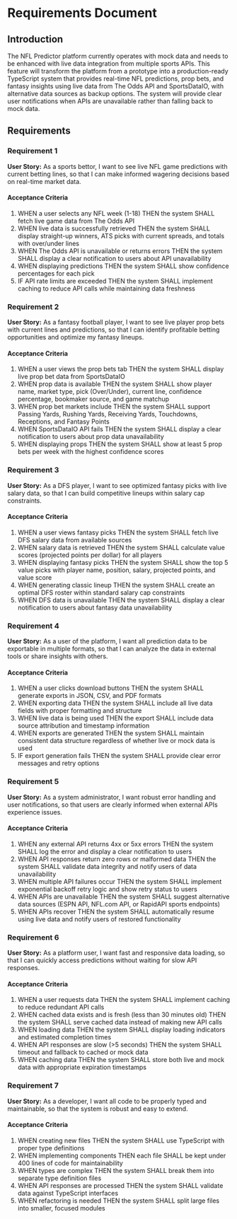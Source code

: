 # Requirements Document

## Introduction

The NFL Predictor platform currently operates with mock data and needs to be enhanced with live data integration from multiple sports APIs. This feature will transform the platform from a prototype into a production-ready TypeScript system that provides real-time NFL predictions, prop bets, and fantasy insights using live data from The Odds API and SportsDataIO, with alternative data sources as backup options. The system will provide clear user notifications when APIs are unavailable rather than falling back to mock data.

## Requirements

### Requirement 1

**User Story:** As a sports bettor, I want to see live NFL game predictions with current betting lines, so that I can make informed wagering decisions based on real-time market data.

#### Acceptance Criteria

1. WHEN a user selects any NFL week (1-18) THEN the system SHALL fetch live game data from The Odds API
2. WHEN live data is successfully retrieved THEN the system SHALL display straight-up winners, ATS picks with current spreads, and totals with over/under lines
3. WHEN The Odds API is unavailable or returns errors THEN the system SHALL display a clear notification to users about API unavailability
4. WHEN displaying predictions THEN the system SHALL show confidence percentages for each pick
5. IF API rate limits are exceeded THEN the system SHALL implement caching to reduce API calls while maintaining data freshness

### Requirement 2

**User Story:** As a fantasy football player, I want to see live player prop bets with current lines and predictions, so that I can identify profitable betting opportunities and optimize my fantasy lineups.

#### Acceptance Criteria

1. WHEN a user views the prop bets tab THEN the system SHALL display live prop bet data from SportsDataIO
2. WHEN prop data is available THEN the system SHALL show player name, market type, pick (Over/Under), current line, confidence percentage, bookmaker source, and game matchup
3. WHEN prop bet markets include THEN the system SHALL support Passing Yards, Rushing Yards, Receiving Yards, Touchdowns, Receptions, and Fantasy Points
4. WHEN SportsDataIO API fails THEN the system SHALL display a clear notification to users about prop data unavailability
5. WHEN displaying props THEN the system SHALL show at least 5 prop bets per week with the highest confidence scores

### Requirement 3

**User Story:** As a DFS player, I want to see optimized fantasy picks with live salary data, so that I can build competitive lineups within salary cap constraints.

#### Acceptance Criteria

1. WHEN a user views fantasy picks THEN the system SHALL fetch live DFS salary data from available sources
2. WHEN salary data is retrieved THEN the system SHALL calculate value scores (projected points per dollar) for all players
3. WHEN displaying fantasy picks THEN the system SHALL show the top 5 value picks with player name, position, salary, projected points, and value score
4. WHEN generating classic lineup THEN the system SHALL create an optimal DFS roster within standard salary cap constraints
5. WHEN DFS data is unavailable THEN the system SHALL display a clear notification to users about fantasy data unavailability

### Requirement 4

**User Story:** As a user of the platform, I want all prediction data to be exportable in multiple formats, so that I can analyze the data in external tools or share insights with others.

#### Acceptance Criteria

1. WHEN a user clicks download buttons THEN the system SHALL generate exports in JSON, CSV, and PDF formats
2. WHEN exporting data THEN the system SHALL include all live data fields with proper formatting and structure
3. WHEN live data is being used THEN the export SHALL include data source attribution and timestamp information
4. WHEN exports are generated THEN the system SHALL maintain consistent data structure regardless of whether live or mock data is used
5. IF export generation fails THEN the system SHALL provide clear error messages and retry options

### Requirement 5

**User Story:** As a system administrator, I want robust error handling and user notifications, so that users are clearly informed when external APIs experience issues.

#### Acceptance Criteria

1. WHEN any external API returns 4xx or 5xx errors THEN the system SHALL log the error and display a clear notification to users
2. WHEN API responses return zero rows or malformed data THEN the system SHALL validate data integrity and notify users of data unavailability
3. WHEN multiple API failures occur THEN the system SHALL implement exponential backoff retry logic and show retry status to users
4. WHEN APIs are unavailable THEN the system SHALL suggest alternative data sources (ESPN API, NFL.com API, or RapidAPI sports endpoints)
5. WHEN APIs recover THEN the system SHALL automatically resume using live data and notify users of restored functionality

### Requirement 6

**User Story:** As a platform user, I want fast and responsive data loading, so that I can quickly access predictions without waiting for slow API responses.

#### Acceptance Criteria

1. WHEN a user requests data THEN the system SHALL implement caching to reduce redundant API calls
2. WHEN cached data exists and is fresh (less than 30 minutes old) THEN the system SHALL serve cached data instead of making new API calls
3. WHEN loading data THEN the system SHALL display loading indicators and estimated completion times
4. WHEN API responses are slow (>5 seconds) THEN the system SHALL timeout and fallback to cached or mock data
5. WHEN caching data THEN the system SHALL store both live and mock data with appropriate expiration timestamps

### Requirement 7

**User Story:** As a developer, I want all code to be properly typed and maintainable, so that the system is robust and easy to extend.

#### Acceptance Criteria

1. WHEN creating new files THEN the system SHALL use TypeScript with proper type definitions
2. WHEN implementing components THEN each file SHALL be kept under 400 lines of code for maintainability
3. WHEN types are complex THEN the system SHALL break them into separate type definition files
4. WHEN API responses are processed THEN the system SHALL validate data against TypeScript interfaces
5. WHEN refactoring is needed THEN the system SHALL split large files into smaller, focused modules